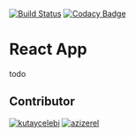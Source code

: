 [![Build Status](https://travis-ci.com/GMSoft-Official/kuartz-react.svg?branch=dev)](https://travis-ci.com/GMSoft-Official/kuartz-react) [![Codacy Badge](https://api.codacy.com/project/badge/Grade/88dd9a5af3d649c486948080b65e0641)](https://www.codacy.com/gh/GMSoft-Official/kuartz-react?utm_source=github.com&amp;utm_medium=referral&amp;utm_content=GMSoft-Official/kuartz-react&amp;utm_campaign=Badge_Grade)

# React App
todo



## Contributor

[![kutaycelebi](https://avatars1.githubusercontent.com/u/10180684?s=96&v=4)](https://github.com/kutay-celebi) [![azizerel](https://avatars0.githubusercontent.com/u/9365541?s=96&v=4)](https://github.com/azizerel)
